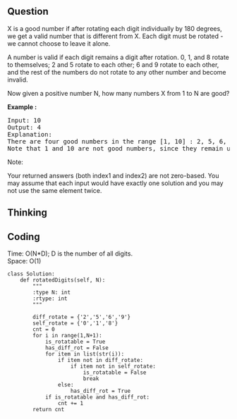 ## Question
X is a good number if after rotating each digit individually by 180 degrees, we get a valid number that is different from X.  Each digit must be rotated - we cannot choose to leave it alone.<br>

A number is valid if each digit remains a digit after rotation. 0, 1, and 8 rotate to themselves; 2 and 5 rotate to each other; 6 and 9 rotate to each other, and the rest of the numbers do not rotate to any other number and become invalid.<br>

Now given a positive number N, how many numbers X from 1 to N are good?<br>

**Example :**
<pre>
Input: 10
Output: 4
Explanation: 
There are four good numbers in the range [1, 10] : 2, 5, 6, 9.
Note that 1 and 10 are not good numbers, since they remain unchanged after rotating.
</pre>

Note:

Your returned answers (both index1 and index2) are not zero-based.
You may assume that each input would have exactly one solution and you may not use the same element twice.

## Thinking

## Coding
Time: O(N*D); D is the number of all digits. </br>
Space: O(1) 
```python3
class Solution:
    def rotatedDigits(self, N):
        """
        :type N: int
        :rtype: int
        """
        
        diff_rotate = {'2','5','6','9'}
        self_rotate = {'0','1','8'}
        cnt = 0
        for i in range(1,N+1):
            is_rotatable = True
            has_diff_rot = False
            for item in list(str(i)):
                if item not in diff_rotate:
                    if item not in self_rotate:
                        is_rotatable = False
                        break
                else:
                    has_diff_rot = True
            if is_rotatable and has_diff_rot:
                cnt += 1
        return cnt
```

